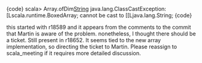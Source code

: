 {code}
scala> Array.ofDim[String](20,20)
java.lang.ClassCastException: [Lscala.runtime.BoxedArray; cannot be cast to [[Ljava.lang.String;
{code}

this started with r18589 and it appears from the comments to the commit that Martin is aware of the problem. nonetheless, I thought there should be a ticket.
Still present in r18652. It seems tied to the new array implementation, so directing the ticket to Martin.
Please reassign to scala_meeting if it requires more detailed discussion.
